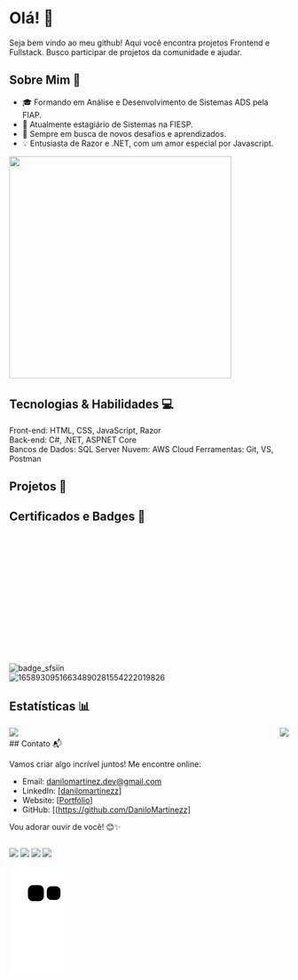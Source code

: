 # Olá! 👋



Seja bem vindo ao meu github! Aqui você encontra projetos Frontend e Fullstack. Busco participar de projetos da comunidade e ajudar.

## Sobre Mim 🚀

- 🎓 Formando em Análise e Desenvolvimento de Sistemas ADS pela FIAP.
- 💼 Atualmente estagiário de Sistemas na FIESP.
- 🌱 Sempre em busca de novos desafios e aprendizados.
- 💡 Entusiasta de Razor e .NET, com um amor especial por Javascript.
<img src="https://github.com/DaniloMartinezz/DaniloMartinezz/assets/104922291/7a477a51-6328-41b5-99db-28bd2ecd85d8" width="400" height="400">

## Tecnologias & Habilidades 💻

Front-end: HTML, CSS, JavaScript, Razor  
Back-end: C#, .NET, ASPNET Core  
Bancos de Dados: SQL Server
Nuvem: AWS Cloud
Ferramentas: Git, VS, Postman 

## Projetos 💼


## Certificados e Badges 💼


![badge_sfsiin](https://github.com/DaniloMartinezz/DaniloMartinezz/assets/104922291/79263cfb-b484-463a-beb0-be1e11674122)<svg width="248" height="248" viewBox="0 0 248 248" fill="none" xmlns="http://www.w3.org/2000/svg">
![16589309516634890281554222019826](https://github.com/DaniloMartinezz/DaniloMartinezz/assets/104922291/4f52e73d-ec81-415c-b903-6feaf1a7fdd9)

## Estatísticas 📊
<div style="display:flex; justify-content: space-between;">
  <a href="https://github.com/DaniloMartinezz">
    <img height="190em" src="https://github-readme-stats.vercel.app/api?username=DaniloMartinezz&show_icons=true&theme=radical"/>
  </a>
  <a href="https://github.com/DaniloMartinezz">
    <img height="190em" src="https://github-readme-stats.vercel.app/api/top-langs/?username=DaniloMartinezz&layout=compact&langs_count=7&theme=dracula"/>
  </a>
</div>
## Contato 📬

Vamos criar algo incrível juntos! Me encontre online:

- Email: danilomartinez.dev@gmail.com
- LinkedIn: [[danilomartinezz](https://www.linkedin.com/in/danilomartinezz/)]
- Website: [[Portfólio](https://danilomartinezz.github.io/portfolio_DaniloMartinez/)]
- GitHub: [(https://github.com/DaniloMartinezz]

Vou adorar ouvir de você! 😊✨










  
  ##
 
<div> 
 
  <a href="https://instagram.com/dan_martinezz_" target="_blank"><img src="https://img.shields.io/badge/-Instagram-%23E4405F?style=for-the-badge&logo=instagram&logoColor=white" target="_blank"></a>
 	<a href="https://www.twitch.tv/martinezgfc" target="_blank"><img src="https://img.shields.io/badge/Twitch-9146FF?style=for-the-badge&logo=twitch&logoColor=white" target="_blank"></a>
  <a href = "mailto:dmbelem@uniara.edu.br"><img src="https://img.shields.io/badge/-Gmail-%23333?style=for-the-badge&logo=gmail&logoColor=white" target="_blank"></a>
  <a href="https://www.linkedin.com/in/danilomartinezz/" target="_blank"><img src="https://img.shields.io/badge/-LinkedIn-%230077B5?style=for-the-badge&logo=linkedin&logoColor=white" target="_blank"></a> 
 
  ![Snake animation](https://github.com/rafaballerini/rafaballerini/blob/output/github-contribution-grid-snake.svg)
 
</div>
